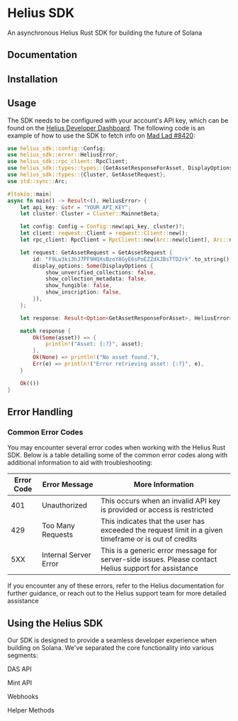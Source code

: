 # Helius SDK
An asynchronous Helius Rust SDK for building the future of Solana

## Documentation

## Installation

## Usage
The SDK needs to be configured with your account's API key, which can be found on the [Helius Developer Dashboard](https://dev.helius.xyz/dashboard/app). The following code is an example of how to use the SDK to fetch info on [Mad Lad #8420](https://xray.helius.xyz/token/F9Lw3ki3hJ7PF9HQXsBzoY8GyE6sPoEZZdXJBsTTD2rk?network=mainnet):
```rust
use helius_sdk::config::Config;
use helius_sdk::error::HeliusError;
use helius_sdk::rpc_client::RpcClient;
use helius_sdk::types::types::{GetAssetResponseForAsset, DisplayOptions};
use helius_sdk::types::{Cluster, GetAssetRequest};
use std::sync::Arc;

#[tokio::main]
async fn main() -> Result<(), HeliusError> {
    let api_key: &str = "YOUR_API_KEY";
    let cluster: Cluster = Cluster::MainnetBeta;

    let config: Config = Config::new(api_key, cluster)?;
    let client: reqwest::Client = reqwest::Client::new();
    let rpc_client: RpcClient = RpcClient::new(Arc::new(client), Arc::new(config))?;

    let request: GetAssetRequest = GetAssetRequest {
        id: "F9Lw3ki3hJ7PF9HQXsBzoY8GyE6sPoEZZdXJBsTTD2rk".to_string(),
        display_options: Some(DisplayOptions {
            show_unverified_collections: false,
            show_collection_metadata: false,
            show_fungible: false,
            show_inscription: false,
        }),
    };

    let response: Result<Option<GetAssetResponseForAsset>, HeliusError> = rpc_client.get_asset(request).await;

    match response {
        Ok(Some(asset)) => {
            println!("Asset: {:?}", asset);
        },
        Ok(None) => println!("No asset found."),
        Err(e) => println!("Error retrieving asset: {:?}", e),
    }

    Ok(())
}
```

## Error Handling

### Common Error Codes
You may encounter several error codes when working with the Helius Rust SDK. Below is a table detailing some of the common error codes along with additional information to aid with troubleshooting:

| Error Code | Error Message             | More Information                                                                           |
|------------|---------------------------|---------------------------------------------------------------------------------------------|
| 401        | Unauthorized              | This occurs when an invalid API key is provided or access is restricted |
| 429        | Too Many Requests         | This indicates that the user has exceeded the request limit in a given timeframe or is out of credits |
| 5XX        | Internal Server Error     | This is a generic error message for server-side issues. Please contact Helius support for assistance |

If you encounter any of these errors, refer to the Helius documentation for further guidance, or reach out to the Helius support team for more detailed assistance

## Using the Helius SDK
Our SDK is designed to provide a seamless developer experience when building on Solana. We've separated the core functionality into various segments:

DAS API

Mint API

Webhooks

Helper Methods